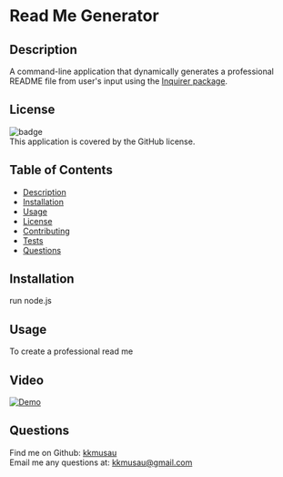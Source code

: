 # Read Me Generator

## Description
A command-line application that dynamically generates a professional README file from user's input using the  [Inquirer package](https://www.npmjs.com/package/inquirer).

## License
![badge](https://img.shields.io/badge/license-GitHub)
<br/>
This application is covered by the GitHub license.


  ## Table of Contents
  - [Description](#Description)
  - [Installation](#Installation)
  - [Usage](#Usage)
  - [License](#License)
  - [Contributing](#Constributing)
  - [Tests](#Tests)
  - [Questions](#Questions)


  ## Installation
  run node.js

  ## Usage
  To create a professional read me

## Video
[![Demo](https://cdn.loom.com/sessions/thumbnails/8ebc2bb232764d4ba59e489adb3159bb-with-play.gif)](https://www.loom.com/share/6dd2a2deef994fcebb4c6c5901d0a04a)

  ## Questions
  Find me on Github: [kkmusau](https://github.com/kkmusau)
  </br>
  Email me any questions at: kkmusau@gmail.com
  </br>

